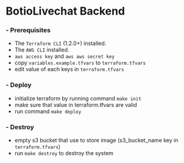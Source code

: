 # BotioLivechat Backend

### - Prerequisites

- The `Terraform CLI` (1.2.0+) installed.
- The `AWS CLI` installed.
- `aws access key` and `aws aws secret key`
- copy `variables.example.tfvars` to `terraform.tfvars`
- edit value of each keys in `terraform.tfvars`

### - Deploy

- initialize terraform by running command `make init`
- make sure that value in terraform.tfvars are valid
- run command `make deploy`

### - Destroy

- empty s3 bucket that use to store image (s3_bucket_name key in `terraform.tfvars`)
- run `make destroy` to destroy the system
